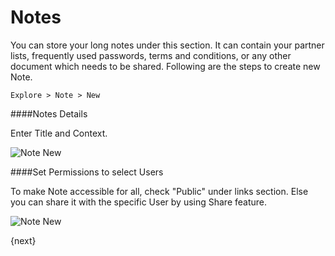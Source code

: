# Notes

You can store your long notes under this section. It can contain your partner lists, frequently used passwords, terms and conditions, or any other document which needs to be shared. Following are the steps to create new Note.

`Explore > Note > New`

####Notes Details

Enter Title and Context.

<img class="screenshot" alt="Note New" src="{{docs_base_url}}/assets/img/collaboration-tools/note-1.png">

####Set Permissions to select Users

To make Note accessible for all, check "Public" under links section. Else you can share it with the specific User by using Share feature.

<img class="screenshot" alt="Note New" src="{{docs_base_url}}/assets/img/collaboration-tools/share-1.gif">

{next}
